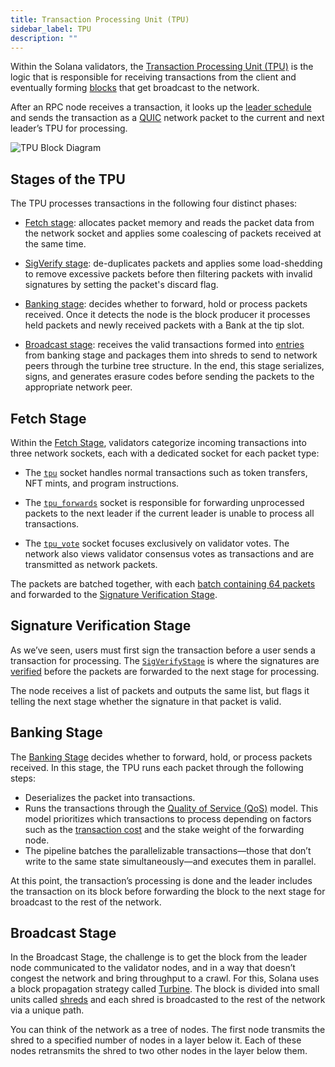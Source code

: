 ```yaml
---
title: Transaction Processing Unit (TPU)
sidebar_label: TPU
description: ""
---
```


Within the Solana validators, the [Transaction Processing Unit (TPU)](./tpu.md) is the logic that is responsible for receiving transactions from the client and eventually forming [blocks](./../terminology.md#block) that get broadcast to the network.

After an RPC node receives a transaction, it looks up the [leader schedule](./../cluster/leader-rotation.md) and sends the transaction as a [QUIC](./quic.md) network packet to the current and next leader’s TPU for processing.

![TPU Block Diagram](/img/tpu.svg)

## Stages of the TPU

The TPU processes transactions in the following four distinct phases:

- [Fetch stage](#fetch-stage): allocates packet memory and reads the packet data from
  the network socket and applies some coalescing of packets received at
  the same time.

- [SigVerify stage](#signature-verification-stage): de-duplicates packets and applies some load-shedding
  to remove excessive packets before then filtering packets with invalid
  signatures by setting the packet's discard flag.

- [Banking stage](#banking-stage): decides whether to forward, hold or process packets
  received. Once it detects the node is the block producer it processes
  held packets and newly received packets with a Bank at the tip slot.

- [Broadcast stage](#broadcast-stage): receives the valid transactions formed into [entries](./../terminology.md#entry)
  from banking stage and packages them into shreds to send to network peers through
  the turbine tree structure. In the end, this stage serializes, signs, and generates erasure codes
  before sending the packets to the appropriate network peer.

## Fetch Stage

Within the [Fetch Stage](#fetch-stage), validators categorize incoming transactions into three network sockets, each with a dedicated socket for each packet type:

- The [`tpu`](https://github.com/solana-labs/solana/blob/638b26ea6520c3da2f0163e7530509d9442f8b12/gossip/src/contact_info.rs#L29) socket handles normal transactions such as token transfers, NFT mints, and program instructions.

- The [`tpu_forwards`](https://github.com/solana-labs/solana/blob/638b26ea6520c3da2f0163e7530509d9442f8b12/gossip/src/contact_info.rs#L31) socket is responsible for forwarding unprocessed packets to the next leader if the current leader is unable to process all transactions.

- The [`tpu_vote`](https://github.com/solana-labs/solana/blob/638b26ea6520c3da2f0163e7530509d9442f8b12/gossip/src/contact_info.rs#L33) socket focuses exclusively on validator votes. The network also views validator consensus votes as transactions and are transmitted as network packets.

The packets are batched together, with each [batch containing 64 packets](https://github.com/solana-labs/solana/blob/638b26ea6520c3da2f0163e7530509d9442f8b12/perf/src/packet.rs#L18) and forwarded to the [Signature Verification Stage](#signature-verification-stage).

## Signature Verification Stage

As we’ve seen, users must first sign the transaction before a user sends a transaction for processing. The [`SigVerifyStage`](https://github.com/solana-labs/solana/blob/638b26ea6520c3da2f0163e7530509d9442f8b12/core/src/sigverify_stage.rs#L53) is where the signatures are [verified](https://github.com/solana-labs/solana/blob/cd6f931223181d5a1d47cba64e857785a175a760/core/src/sigverify.rs#L44) before the packets are forwarded to the next stage for processing.

The node receives a list of packets and outputs the same list, but flags it telling the next stage whether the signature in that packet is valid.

## Banking Stage

The [Banking Stage](#banking-stage) decides whether to forward, hold, or process packets received. In this stage, the TPU runs each packet through the following steps:

- Deserializes the packet into transactions.
- Runs the transactions through the [Quality of Service (QoS)](./quic.md#stake-weighted-quality-of-service) model. This model prioritizes which transactions to process depending on factors such as the [transaction cost](./../transaction_fees.md) and the stake weight of the forwarding node.
- The pipeline batches the parallelizable transactions—those that don’t write to the same state simultaneously—and executes them in parallel.

At this point, the transaction’s processing is done and the leader includes the transaction on its block before forwarding the block to the next stage for broadcast to the rest of the network.

## Broadcast Stage

In the Broadcast Stage, the challenge is to get the block from the leader node communicated to the validator nodes, and in a way that doesn’t congest the network and bring throughput to a crawl. For this, Solana uses a block propagation strategy called [Turbine](./../cluster/turbine-block-propagation.md). The block is divided into small units called [shreds](./../terminology.md#shred) and each shred is broadcasted to the rest of the network via a unique path.

You can think of the network as a tree of nodes. The first node transmits the shred to a specified number of nodes in a layer below it. Each of these nodes retransmits the shred to two other nodes in the layer below them.
